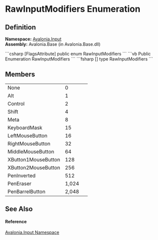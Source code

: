 # RawInputModifiers Enumeration




## Definition
**Namespace:** <a href="N_Avalonia_Input">Avalonia.Input</a>  
**Assembly:** Avalonia.Base (in Avalonia.Base.dll)

<Tabs groupId="api-code-preview">
<TabItem value="csharp" label="C#">
```csharp
[FlagsAttribute]
public enum RawInputModifiers
```
</TabItem>
<TabItem value="vb" label="VB">
```vb
<FlagsAttribute>
Public Enumeration RawInputModifiers
```
</TabItem>
<TabItem value="fsharp" label="F#">
```fsharp
[<FlagsAttribute>]
type RawInputModifiers
```
</TabItem>
</Tabs>



## Members
<table>
<tr>
<td>None</td>
<td>0</td>
<td> </td>
</tr>
<tr>
<td>Alt</td>
<td>1</td>
<td> </td>
</tr>
<tr>
<td>Control</td>
<td>2</td>
<td> </td>
</tr>
<tr>
<td>Shift</td>
<td>4</td>
<td> </td>
</tr>
<tr>
<td>Meta</td>
<td>8</td>
<td> </td>
</tr>
<tr>
<td>KeyboardMask</td>
<td>15</td>
<td> </td>
</tr>
<tr>
<td>LeftMouseButton</td>
<td>16</td>
<td> </td>
</tr>
<tr>
<td>RightMouseButton</td>
<td>32</td>
<td> </td>
</tr>
<tr>
<td>MiddleMouseButton</td>
<td>64</td>
<td> </td>
</tr>
<tr>
<td>XButton1MouseButton</td>
<td>128</td>
<td> </td>
</tr>
<tr>
<td>XButton2MouseButton</td>
<td>256</td>
<td> </td>
</tr>
<tr>
<td>PenInverted</td>
<td>512</td>
<td> </td>
</tr>
<tr>
<td>PenEraser</td>
<td>1,024</td>
<td> </td>
</tr>
<tr>
<td>PenBarrelButton</td>
<td>2,048</td>
<td> </td>
</tr>
</table>

## See Also


#### Reference
<a href="N_Avalonia_Input">Avalonia.Input Namespace</a>  

